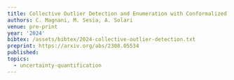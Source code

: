 ```yaml
---
title: Collective Outlier Detection and Enumeration with Conformalized Closed Testing
authors: C. Magnani, M. Sesia, A. Solari
venue: pre-print
year: '2024'
bibtex: /assets/bibtex/2024-collective-outlier-detection.txt
preprint: https://arxiv.org/abs/2308.05534
published:
topics:
  - uncertainty-quantification
---
```

